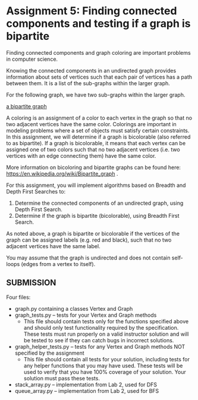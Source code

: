 # Assignment 5: Finding connected components and testing if a graph is bipartite

Finding connected components and graph coloring are important problems
in computer science.

Knowing the connected components in an undirected graph provides
information about sets of vertices such that each pair of vertices has a
path between them. It is a list of the sub-graphs within the larger
graph.


For the following graph, we have two sub-graphs within the larger graph.

[a bipartite graph](./graph.png)

A coloring is an assignment of a color to each vertex in the graph so
that no two adjacent vertices have the same color.  Colorings are
important in modeling problems where a set of objects must satisfy
certain constraints. In this assignment, we will determine if a graph is
bicolorable (also referred to as bipartite). If a graph is bicolorable,
it means that each vertex can be assigned one of two colors such that no
two adjacent vertices (i.e. two vertices with an edge connecting them)
have the same color.

More information on bicoloring and bipartite graphs can be found here:
https://en.wikipedia.org/wiki/Bipartite_graph .

For this assignment, you will implement algorithms based on Breadth and
Depth First Searches to:

1. Determine the connected components of an undirected graph, using
   Depth First Search.
1. Determine if the graph is bipartite (bicolorable), using Breadth
   First Search.

As noted above, a graph is bipartite or bicolorable if the vertices of
the graph can be assigned labels (e.g. red and black), such that no two
adjacent vertices have the same label.

You may assume that the graph is undirected and does not contain
self-loops (edges from a vertex to itself).

## SUBMISSION

Four files:

* graph.py containing a classes Vertex and Graph 
* graph_tests.py – tests for your Vertex and Graph methods
  * This file should contain tests only for the functions specified
    above and should only test functionality required by the
    specification.  These tests must run properly on a valid instructor
    solution and will be tested to see if they can catch bugs in
    incorrect solutions.
* graph_helper_tests.py – tests for any Vertex and Graph methods NOT
  specified by the assignment
  * This file should contain all tests for your solution, including
    tests for any helper functions that you may have used.  These tests
    will be used to verify that you have 100% coverage of your solution.
    Your solution must pass these tests.
* stack_array.py – implementation from Lab 2, used for DFS
* queue_array.py – implementation from Lab 2, used for BFS
	
